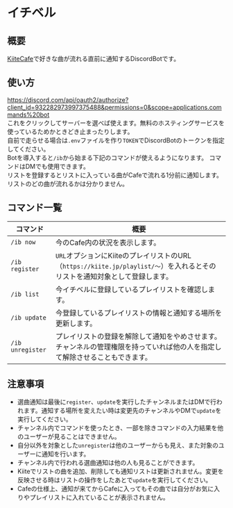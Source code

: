 # イチベル
## 概要
[KiiteCafe](https://cafe.kiite.jp)で好きな曲が流れる直前に通知するDiscordBotです。  

## 使い方
https://discord.com/api/oauth2/authorize?client_id=932282973997375488&permissions=0&scope=applications.commands%20bot  
これをクリックしてサーバーを選べば使えます。無料のホスティングサービスを使っているためかときどき止まったりします。  
自前で走らせる場合は`.env`ファイルを作り`TOKEN`でDiscordBotのトークンを指定してください。  
Botを導入すると`/ib`から始まる下記のコマンドが使えるようになります。  コマンドはDMでも使用できます。  
リストを登録するとリストに入っている曲がCafeで流れる1分前に通知します。リストのどの曲が流れるかは分かりません。  

## コマンド一覧
| コマンド         | 概要                                                                                                                         |
| ---------------- | ---------------------------------------------------------------------------------------------------------------------------- |
| `/ib now`        | 今のCafe内の状況を表示します。                                                                                               |
| `/ib register`   | `URL`オプションにKiiteのプレイリストのURL（`https://kiite.jp/playlist/〜`）を入れるとそのリストを通知対象として登録します。  |
| `/ib list`       | 今イチベルに登録しているプレイリストを確認します。                                                                           |
| `/ib update`     | 今登録しているプレイリストの情報と通知する場所を更新します。                                                                 |
| `/ib unregister` | プレイリストの登録を解除して通知をやめさせます。チャンネルの管理権限を持っていれば他の人を指定して解除させることもできます。 |

## 注意事項
- 選曲通知は最後に`register`、`update`を実行したチャンネルまたはDMで行われます。通知する場所を変えたい時は変更先のチャンネルやDMで`update`を実行してください。
- チャンネル内でコマンドを使ったとき、一部を除きコマンドの入力結果を他のユーザーが見ることはできません。
- 自分以外を対象とした`unregister`は他のユーザーからも見え、また対象のユーザーに通知を行います。
- チャンネル内で行われる選曲通知は他の人も見ることができます。
- Kiiteでリストの曲を追加、削除しても通知リストは更新されません。変更を反映させる時はリストの操作をしたあとで`update`を実行してください。
- Cafeの仕様上、通知が来てからCafeに入ってもその曲では自分がお気に入りやプレイリストに入れていることが表示されません。
